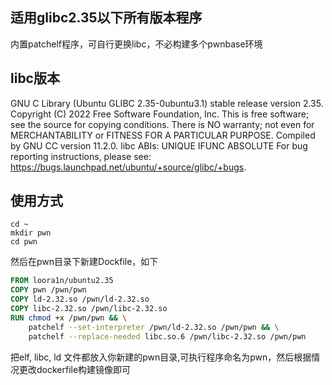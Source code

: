 ## 适用glibc2.35以下所有版本程序
内置patchelf程序，可自行更换libc，不必构建多个pwnbase环境
## libc版本
GNU C Library (Ubuntu GLIBC 2.35-0ubuntu3.1) stable release version 2.35.
Copyright (C) 2022 Free Software Foundation, Inc.
This is free software; see the source for copying conditions.
There is NO warranty; not even for MERCHANTABILITY or FITNESS FOR A
PARTICULAR PURPOSE.
Compiled by GNU CC version 11.2.0.
libc ABIs: UNIQUE IFUNC ABSOLUTE
For bug reporting instructions, please see:
<https://bugs.launchpad.net/ubuntu/+source/glibc/+bugs>.
## 使用方式
```shell
cd ~
mkdir pwn
cd pwn
```
然后在pwn目录下新建Dockfile，如下
```dockerfile
FROM loora1n/ubuntu2.35
COPY pwn /pwn/pwn
COPY ld-2.32.so /pwn/ld-2.32.so
COPY libc-2.32.so /pwn/libc-2.32.so
RUN chmod +x /pwn/pwn && \
    patchelf --set-interpreter /pwn/ld-2.32.so /pwn/pwn && \
    patchelf --replace-needed libc.so.6 /pwn/libc-2.32.so /pwn/pwn   
```
把elf, libc, ld 文件都放入你新建的pwn目录,可执行程序命名为pwn，然后根据情况更改dockerfile构建镜像即可
